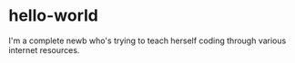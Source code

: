 # hello-world
I'm a complete newb who's trying to teach herself coding through various internet resources.
